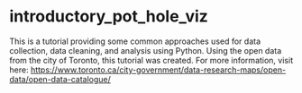 # introductory_pot_hole_viz

This is a tutorial providing some common approaches used for data collection, data cleaning, and analysis using Python. Using the open data from the city of Toronto, this tutorial was created. 
For more information, visit here: https://www.toronto.ca/city-government/data-research-maps/open-data/open-data-catalogue/
